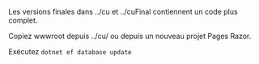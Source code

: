 Les versions finales dans ../cu et ../cuFinal contiennent un code plus complet.

Copiez wwwroot depuis ../cu/ ou depuis un nouveau projet Pages Razor.

Exécutez `dotnet ef database update`
